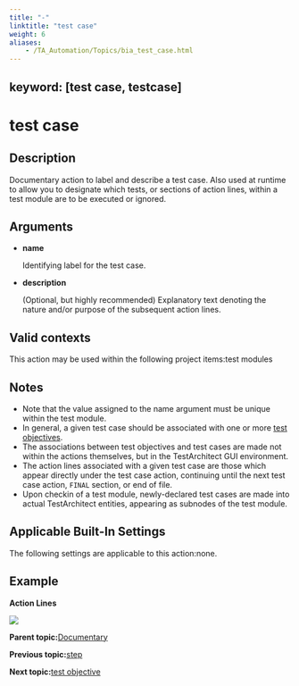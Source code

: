 ```yaml
--- 
title: "-"
linktitle: "test case"
weight: 6
aliases: 
    - /TA_Automation/Topics/bia_test_case.html
---
```

keyword: [test case, testcase]
---

# test case

## Description

Documentary action to label and describe a test case. Also used at runtime to allow you to designate which tests, or sections of action lines, within a test module are to be executed or ignored.

## Arguments

-   **name**

    Identifying label for the test case.

-   **description**

    \(Optional, but highly recommended\) Explanatory text denoting the nature and/or purpose of the subsequent action lines.


## Valid contexts

This action may be used within the following project items:test modules

## Notes

-   Note that the value assigned to the name argument must be unique within the test module.
-   In general, a given test case should be associated with one or more [test objectives](bia_test_objective.html).
-   The associations between test objectives and test cases are made not within the actions themselves, but in the TestArchitect GUI environment.
-   The action lines associated with a given test case are those which appear directly under the test case action, continuing until the next test case action, `FINAL` section, or end of file.
-   Upon checkin of a test module, newly-declared test cases are made into actual TestArchitect entities, appearing as subnodes of the test module.

## Applicable Built-In Settings

The following settings are applicable to this action:none.

## Example

**Action Lines**

![](/images//Images/bia_test_case_pgm.png)

**Parent topic:**[Documentary](/TA_Automation/Topics/bia_Documentary.html)

**Previous topic:**[step](/TA_Automation/Topics/bia_step.html)

**Next topic:**[test objective](/TA_Automation/Topics/bia_test_objective.html)

